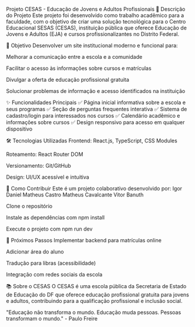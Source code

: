 Projeto CESAS - Educação de Jovens e Adultos Profissionais
📝 Descrição do Projeto
Este projeto foi desenvolvido como trabalho acadêmico para a faculdade, com o objetivo de criar uma solução tecnológica para o Centro Educacional SESAS (CESAS), instituição pública que oferece Educação de Jovens e Adultos (EJA) e cursos profissionalizantes no Distrito Federal.

🎯 Objetivo
Desenvolver um site institucional moderno e funcional para:

Melhorar a comunicação entre a escola e a comunidade

Facilitar o acesso às informações sobre cursos e matrículas

Divulgar a oferta de educação profissional gratuita

Solucionar problemas de informação e acesso identificados na instituição

✨ Funcionalidades Principais
✅ Página inicial informativa sobre a escola e seus programas
✅ Seção de perguntas frequentes interativa
✅ Sistema de cadastro/login para interessados nos cursos
✅ Calendário acadêmico e informações sobre cursos
✅ Design responsivo para acesso em qualquer dispositivo

🛠 Tecnologias Utilizadas
Frontend: React.js, TypeScript, CSS Modules

Roteamento: React Router DOM

Versionamento: Git/GitHub

Design: UI/UX acessível e intuitiva

🌟 Como Contribuir
Este é um projeto colaborativo desenvolvido por:
Igor Daniel
Matheus Castro
Matheus Cavalcante
Vitor Banuth

Clone o repositório

Instale as dependências com npm install

Execute o projeto com npm run dev

📌 Próximos Passos
Implementar backend para matrículas online

Adicionar área do aluno

Tradução para libras (acessibilidade)

Integração com redes sociais da escola

📚 Sobre o CESAS
O CESAS é uma escola pública da Secretaria de Estado de Educação do DF que oferece educação profissional gratuita para jovens e adultos, contribuindo para a qualificação profissional e inclusão social.

"Educação não transforma o mundo. Educação muda pessoas. Pessoas transformam o mundo." - Paulo Freire
